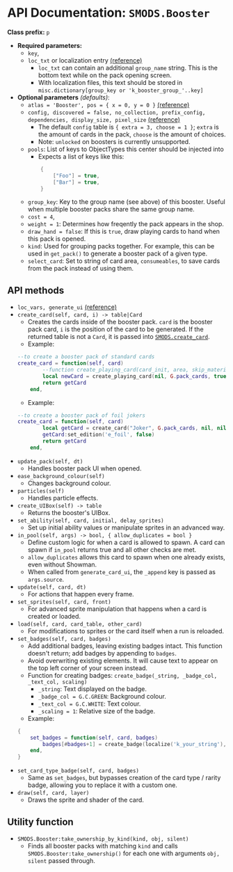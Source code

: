 # API Documentation: `SMODS.Booster`
**Class prefix:** `p`
- **Required parameters:**
	- `key`,
	- `loc_txt` or localization entry [(reference)](https://github.com/Steamodded/smods/wiki/Localization)
        - `loc_txt` can contain an additional `group_name` string. This is the bottom text while on the pack opening screen.
        - With localization files, this text should be stored in `misc.dictionary[group_key or 'k_booster_group_'..key]`
- **Optional parameters** *(defaults)*:
    - `atlas = 'Booster', pos = { x = 0, y = 0 }` [(reference)](https://github.com/Steamodded/smods/wiki/SMODS.Atlas#applying-textures-to-cards)
    - `config, discovered = false, no_collection, prefix_config, dependencies, display_size, pixel_size` [(reference)](https://github.com/Steamodded/smods/wiki/API-Documentation#common-parameters)
        - The default `config` table is `{ extra = 3, choose = 1 }`; `extra` is the amount of cards in the pack, `choose` is the amount of choices.
        - Note: `unlocked` on boosters is currently unsupported.
	- `pools`: List of keys to ObjectTypes this center should be injected into
		-  Expects a list of keys like this:
		```lua
			{
				["Foo"] = true,
				["Bar"] = true,
			}
		```
    - `group_key`: Key to the group name (see above) of this booster. Useful when multiple booster packs share the same group name.
	- `cost = 4`,
    - `weight = 1`: Determines how freqently the pack appears in the shop.
    - `draw_hand = false`: If this is `true`, draw playing cards to hand when this pack is opened.
    - `kind`: Used for grouping packs together. For example, this can be used in `get_pack()` to generate a booster pack of a given type.
    - `select_card`: Set to string of card area, `consumeables`, to save cards from the pack instead of using them.

## API methods
- `loc_vars, generate_ui` [(reference)](https://github.com/Steamodded/smods/wiki/Localization#Localization-functions)
- `create_card(self, card, i) -> table|Card`
	- Creates the cards inside of the booster pack. `card` is the booster pack card, `i` is the position of the card to be generated. If the returned table is not a `Card`, it is passed into [`SMODS.create_card`](https://github.com/Steamodded/smods/wiki/Utility#mod-facing-utilities).
 	- Example:
  	```lua
   	--to create a booster pack of standard cards
   	create_card = function(self, card)
            --function create_playing_card(card_init, area, skip_materialize, silent, colours)
            local newCard = create_playing_card(nil, G.pack_cards, true, true, nil)            
            return getCard
        end,
   	```
   	- Example:
  	```lua
   	--to create a booster pack of foil jokers
   	create_card = function(self, card)            
            local getCard = create_card("Joker", G.pack_cards, nil, nil, true, true, nil, "yourModPrefix")
            getCard:set_edition('e_foil', false)
            return getCard
        end,
   	```
- `update_pack(self, dt)`
	- Handles booster pack UI when opened. 
- `ease_background_colour(self)`
	- Changes background colour. 
- `particles(self)`
	- Handles particle effects. 
- `create_UIBox(self) -> table`
	- Returns the booster's UIBox. 
- `set_ability(self, card, initial, delay_sprites)`
	- Set up initial ability values or manipulate sprites in an advanced way.
- `in_pool(self, args) -> bool, { allow_duplicates = bool }`
	- Define custom logic for when a card is allowed to spawn. A card can spawn if `in_pool` returns true and all other checks are met.
	- `allow_duplicates` allows this card to spawn when one already exists, even without Showman.
	- When called from `generate_card_ui`, the `_append` key is passed as `args.source`.
- `update(self, card, dt)`
	- For actions that happen every frame.
- `set_sprites(self, card, front)`
	- For advanced sprite manipulation that happens when a card is created or loaded.
- `load(self, card, card_table, other_card)`
	- For modifications to sprites or the card itself when a run is reloaded.
- `set_badges(self, card, badges)`
	- Add additional badges, leaving existing badges intact. This function doesn't return; add badges by appending to `badges`.
	- Avoid overwriting existing elements. It will cause text to appear on the top left corner of your screen instead.
	- Function for creating badges: `create_badge(_string, _badge_col, _text_col, scaling)`
		- `_string`: Text displayed on the badge.
		- `_badge_col = G.C.GREEN`: Background colour.
		- `_text_col = G.C.WHITE`: Text colour.
		- `_scaling = 1`: Relative size of the badge.
	- Example:
	```lua
	{
		set_badges = function(self, card, badges)
			badges[#badges+1] = create_badge(localize('k_your_string'), G.C.RED, G.C.BLACK, 1.2 )
		end,
	}
	```
- `set_card_type_badge(self, card, badges)`
	- Same as `set_badges`, but bypasses creation of the card type / rarity badge, allowing you to replace it with a custom one.
- `draw(self, card, layer)`
	- Draws the sprite and shader of the card.

## Utility function
- `SMODS.Booster:take_ownership_by_kind(kind, obj, silent)`
    - Finds all booster packs with matching `kind` and calls `SMODS.Booster:take_ownership()` for each one with arguments `obj, silent` passed through.
